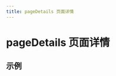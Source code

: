 ```yaml
---
title: pageDetails 页面详情
---
```


# pageDetails 页面详情

## 示例

<demo path="./def.vue" />

<API src="./data.json" lang="zh"></API>
